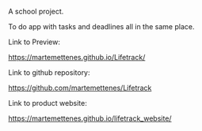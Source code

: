 A school project. 

To do app with tasks and deadlines all in the same place.

Link to Preview: 

https://martemettenes.github.io/Lifetrack/

Link to github repository:

https://github.com/martemettenes/Lifetrack 

Link to product website:

https://martemettenes.github.io/lifetrack_website/ 
